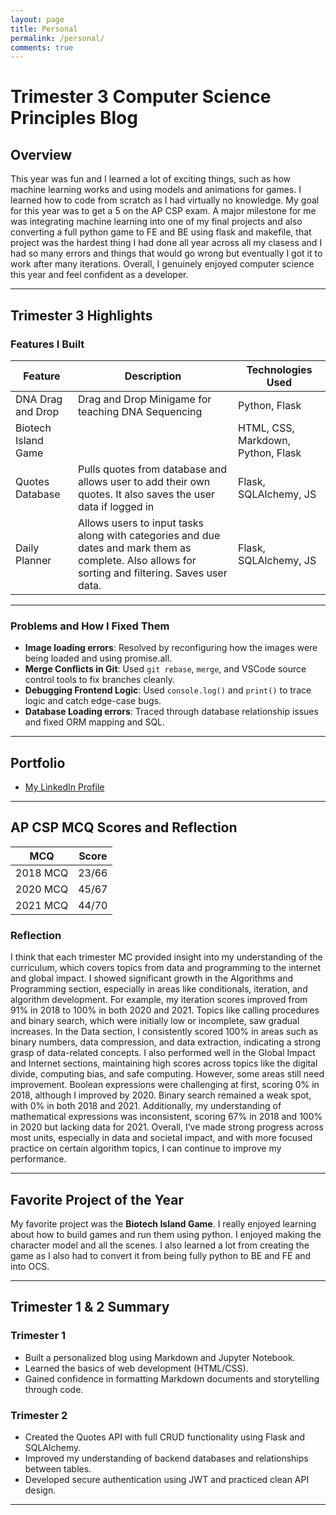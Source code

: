 ```yaml
---
layout: page
title: Personal
permalink: /personal/
comments: true
---
```


#  Trimester 3 Computer Science Principles Blog

##  Overview

This year was fun and I learned a lot of exciting things, such as how machine learning works and using models and animations for games. I learned how to code from scratch as I had virtually no knowledge. My goal for this year was to get a 5 on the AP CSP exam. A major milestone for me was integrating machine learning into one of my final projects and also converting a full python game to FE and BE using flask and makefile, that project was the hardest thing I had done all year across all my clasess and I had so many errors and things that would go wrong but eventually I got it to work after many iterations. Overall, I genuinely enjoyed computer science this year and feel confident as a developer.

---

##  Trimester 3 Highlights

###  Features I Built

| Feature | Description | Technologies Used |
|--------|-------------|-------------------|
|  DNA Drag and Drop | Drag and Drop Minigame for teaching DNA Sequencing | Python, Flask |
|  Biotech Island Game |  | HTML, CSS, Markdown, Python, Flask |
|  Quotes Database | Pulls quotes from database and allows user to add their own quotes. It also saves the user data if logged in | Flask, SQLAlchemy, JS |
|  Daily Planner | Allows users to input tasks along with categories and due dates and mark them as complete. Also allows for sorting and filtering. Saves user data. | Flask, SQLAlchemy, JS |

---

###  Problems and How I Fixed Them

- **Image loading errors**: Resolved by reconfiguring how the images were being loaded and using promise.all.
- **Merge Conflicts in Git**: Used `git rebase`, `merge`, and VSCode source control tools to fix branches cleanly.
- **Debugging Frontend Logic**: Used `console.log()` and `print()` to trace logic and catch edge-case bugs.
- **Database Loading errors**: Traced through database relationship issues and fixed ORM mapping and SQL.

---

##  Portfolio

- [My LinkedIn Profile](https://www.linkedin.com/in/zaid-alrefai-83b5b7305/)

---

##  AP CSP MCQ Scores and Reflection

| MCQ | Score |
|-----|-------|
| 2018 MCQ |  23/66 |
| 2020 MCQ |  45/67 |
| 2021 MCQ |  44/70 |


### Reflection

I think that each trimester MC provided insight into my understanding of the curriculum, which covers topics from data and programming to the internet and global impact. I showed significant growth in the Algorithms and Programming section, especially in areas like conditionals, iteration, and algorithm development. For example, my iteration scores improved from 91% in 2018 to 100% in both 2020 and 2021. Topics like calling procedures and binary search, which were initially low or incomplete, saw gradual increases. In the Data section, I consistently scored 100% in areas such as binary numbers, data compression, and data extraction, indicating a strong grasp of data-related concepts. I also performed well in the Global Impact and Internet sections, maintaining high scores across topics like the digital divide, computing bias, and safe computing. However, some areas still need improvement. Boolean expressions were challenging at first, scoring 0% in 2018, although I improved by 2020. Binary search remained a weak spot, with 0% in both 2018 and 2021. Additionally, my understanding of mathematical expressions was inconsistent, scoring 67% in 2018 and 100% in 2020 but lacking data for 2021. Overall, I’ve made strong progress across most units, especially in data and societal impact, and with more focused practice on certain algorithm topics, I can continue to improve my performance.


---

##  Favorite Project of the Year

My favorite project was the **Biotech Island Game**. I really enjoyed learning about how to build games and run them using python. I enjoyed making the character model and all the scenes. I also learned a lot from creating the game as I also had to convert it from being fully python to BE and FE and into OCS.

---

##  Trimester 1 & 2 Summary

###  Trimester 1
- Built a personalized blog using Markdown and Jupyter Notebook.
- Learned the basics of web development (HTML/CSS).
- Gained confidence in formatting Markdown documents and storytelling through code.

###  Trimester 2
- Created the Quotes API with full CRUD functionality using Flask and SQLAlchemy.
- Improved my understanding of backend databases and relationships between tables.
- Developed secure authentication using JWT and practiced clean API design.

---